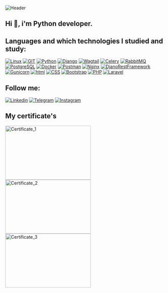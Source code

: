 ![Header](https://github.com/Denis-Panin/Denys-Panin/blob/main/assets/Header_2_git.jpg)

## <strong>Hi 👋, i'm Python developer.</strong>

## <strong>Languages and which technologies I studied and study:</strong>

[![Linux](https://img.shields.io/badge/linux-be8a12?style=for-the-badge&logo=linux&logoColor=fff)](https://www.linux.org/) [![GIT](https://img.shields.io/badge/GIT-fb4f28?style=for-the-badge&logo=git&logoColor=000000)](https://git-scm.com/) [![Python](https://img.shields.io/badge/Python-ffc91e?style=for-the-badge&logo=python&logoColor=141c19)](https://www.python.org/) [![Django](https://img.shields.io/badge/django-44b78b?style=for-the-badge&logo=django&logoColor=141c19)](https://www.djangoproject.com/start/) [![Wagtail](https://img.shields.io/badge/wagtail-2e245e?style=for-the-badge&logo=wagtail&logoColor=fff)](https://wagtail.org/) [![Celery](https://img.shields.io/badge/celery-a9cc54?style=for-the-badge&logo=celery&logoColor=000000)](https://docs.celeryproject.org/en/stable/) [![RabbitMQ](https://img.shields.io/badge/rabbitmq-ff6600?style=for-the-badge&logo=rabbitmq&logoColor=000000)](https://www.rabbitmq.com/) [![PostgreSQL](https://img.shields.io/badge/PostgreSQL-336690?style=for-the-badge&logo=postgresql&logoColor=ffffff)](https://www.postgresql.org/) [![Docker](https://img.shields.io/badge/docker-2496ed?style=for-the-badge&logo=docker&logoColor=ffffff)](https://www.docker.com/) [![Postman](https://img.shields.io/badge/postman-e05320?style=for-the-badge&logo=postman&logoColor=ffffff)](https://www.postman.com/) [![Nginx](https://img.shields.io/badge/nginx-009137?style=for-the-badge&logo=nginx&logoColor=ffffff)](https://nginx.org/ru/) [![DjanoRestFramework](https://img.shields.io/badge/DjangoRestFramework-2c2c2c?style=for-the-badge&logo=&logoColor=000000)](https://www.django-rest-framework.org/) [![Gunicorn](https://img.shields.io/badge/gunicorn-479346?style=for-the-badge&logo=gunicorn&logoColor=fff)](https://gunicorn.org/) [![html](https://img.shields.io/badge/html-dbd6d4?style=for-the-badge&logo=html5&logoColor=e54c21)](https://www.w3schools.com/html/) [![CSS](https://img.shields.io/badge/css-dbd6d4?style=for-the-badge&logo=css3&logoColor=2965f1)](https://www.w3schools.com/css/) [![Bootstrap](https://img.shields.io/badge/bootstrap-8d13fd?style=for-the-badge&logo=bootstrap&logoColor=ffffff)](https://getbootstrap.com/) [![PHP](https://img.shields.io/badge/php-7a86b9?style=for-the-badge&logo=php&logoColor=1f222e)](https://www.php.net/) [![Laravel](https://img.shields.io/badge/laravel-e5e0e0?style=for-the-badge&logo=laravel&logoColor=f4362d)](https://laravel.com/)

## <strong> Follow me: </strong>

[![Linkedin](https://img.shields.io/badge/linkedin-000000?style=for-the-badge&logo=linkedin&logoColor=0A66C2)](https://www.linkedin.com/in/denis-panin/) [![Telegram](https://img.shields.io/badge/telegram-006496?style=for-the-badge&logo=telegram&logoColor=fff)](https://t.me/denis1panin) [![Instagram](https://img.shields.io/badge/instagram-eae3e9?style=for-the-badge&logo=instagram&logoColor=c436a6)](https://www.instagram.com/python__developer__/)

## <strong> My certificate's </strong>
 <img src="https://github.com/Denis-Panin/Denys-Panin/blob/main/assets/14210954_en_pages-to-jpg-0001.jpg" alt="Certificate_1" width="270" height="170" /> <img src="https://github.com/Denis-Panin/Denys-Panin/blob/main/assets/97298422_en_page-0001.jpg" alt="Certificate_2" width="270" height="170" /> <img src="https://github.com/Denis-Panin/Denys-Panin/blob/main/assets/TP99771843_page-0001.jpg" alt="Certificate_3" width="270" height="170" />

<!-- ![Certificate_1](https://github.com/Denis-Panin/Denys-Panin/blob/main/assets/14210954_en_pages-to-jpg-0001.jpg){: width="300px" height="200px"} -->

<!-- ![Certificate_2](https://github.com/Denis-Panin/Denys-Panin/blob/main/assets/97298422_en_page-0001.jpg){: width="300px" height="200px"} -->

